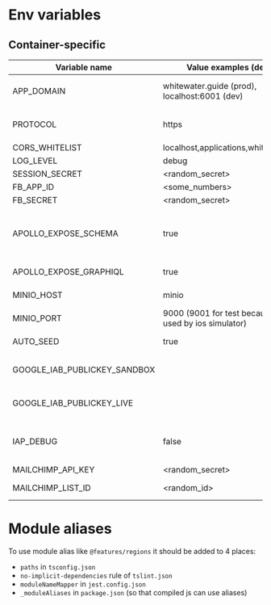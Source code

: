 # Env variables

## Container-specific

| Variable name                | Value examples (defaults)                                   | Description                        |
|------------------------------|-------------------------------------------------------------|------------------------------------|
| APP_DOMAIN                   | whitewater.guide (prod),<br/> localhost:6001 (dev)          | Application domain. Used in backend to substitute minio internal urls with external urls    |
| PROTOCOL                     | https                                                       | Used in backend together with APP_DOMAIN to generate external image urls |
| CORS_WHITELIST               | localhost,applications,whitewater.guide                     | Cors whitelist for express |
| LOG_LEVEL                    | debug                                                       | log level for pino logger |
| SESSION_SECRET               | <random_secret>                                             | Secret for passport.js sessions |
| FB_APP_ID                    | <some_numbers>                                              | Facebook app id |
| FB_SECRET                    | <random_secret>                                             | Secret for facebook auth |
| APOLLO_EXPOSE_SCHEMA         | true                                                        | Should Apollo router expose 'schema.json' and 'typedefs.txt'? Mostly used by devtools and tests (mock data generator) |
| APOLLO_EXPOSE_GRAPHIQL       | true                                                        | Should Apollo router expose GRAPHIQL UI
| MINIO_HOST                   | minio                                                       | Minio host name in docker internal network |
| MINIO_PORT                   | 9000 (9001 for test because 9000 is used by ios simulator)  | Minio host name in docker internal network |
| AUTO_SEED                    | true                                                        | Set to true to automatically seed database on startup |
| GOOGLE_IAB_PUBLICKEY_SANDBOX | <pubkey>                                                    | See https://github.com/voltrue2/in-app-purchase |
| GOOGLE_IAB_PUBLICKEY_LIVE    | <pubkey>                                                    | See https://github.com/voltrue2/in-app-purchase |
| IAP_DEBUG                    | false                                                       | Controls `verbose` and `test` config options for https://github.com/voltrue2/in-app-purchase |
| MAILCHIMP_API_KEY            | <random_secret>                                             | Mailchimp API key |
| MAILCHIMP_LIST_ID            | <random_id>                                                 | Mailchimp list id for site subscriptions |

# Module aliases

To use module alias like `@features/regions` it should be added to 4 places:
- `paths` in `tsconfig.json`
- `no-implicit-dependencies` rule of `tslint.json`
- `moduleNameMapper` in `jest.config.json`
- `_moduleAliases` in `package.json` (so that compiled js can use aliases)
